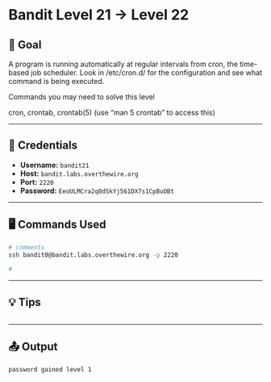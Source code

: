 # Bandit Level 21 → Level 22

## 🧠 Goal

A program is running automatically at regular intervals from cron, the time-based job scheduler. Look in /etc/cron.d/ for the configuration and see what command is being executed.

Commands you may need to solve this level

cron, crontab, crontab(5) (use “man 5 crontab” to access this)

---

## 🔐 Credentials

- **Username:** `bandit21`
- **Host:** `bandit.labs.overthewire.org`
- **Port:** `2220`
- **Password:** `EeoULMCra2q0dSkYj561DX7s1CpBuOBt`

---

## 🖥️ Commands Used

```bash
# comments
ssh bandit0@bandit.labs.overthewire.org -p 2220

#
```
___

## 💡 Tips
```bash


```
___

## 📤 Output
```bash
password gained level 1
```

